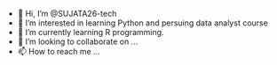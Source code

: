 - 👋 Hi, I’m @SUJATA26-tech
- 👀 I’m interested in learning Python and persuing data analyst course
- 🌱 I’m currently learning R programming.
- 💞️ I’m looking to collaborate on ...
- 📫 How to reach me ...

<!---
SUJATA26-tech/SUJATA26-tech is a ✨ special ✨ repository because its `README.md` (this file) appears on your GitHub profile.
You can click the Preview link to take a look at your changes.
--->
